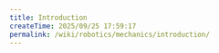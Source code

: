 ```yaml
---
title: Introduction
createTime: 2025/09/25 17:59:17
permalink: /wiki/robotics/mechanics/introduction/
---
```

